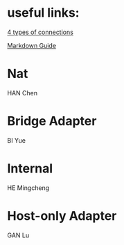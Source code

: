 # useful links:
[4 types of connections](http://blog.csdn.net/ixidof/article/details/12685549)

[Markdown Guide](https://guides.github.com/features/mastering-markdown/)

# Nat
HAN Chen

# Bridge Adapter
BI Yue

# Internal
HE Mingcheng

# Host-only Adapter
GAN Lu
